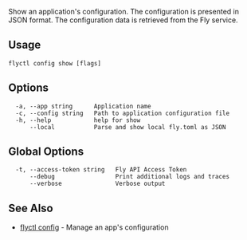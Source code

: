 Show an application's configuration. The configuration is presented
in JSON format. The configuration data is retrieved from the Fly service.

## Usage
~~~
flyctl config show [flags]
~~~

## Options

~~~
  -a, --app string      Application name
  -c, --config string   Path to application configuration file
  -h, --help            help for show
      --local           Parse and show local fly.toml as JSON
~~~

## Global Options

~~~
  -t, --access-token string   Fly API Access Token
      --debug                 Print additional logs and traces
      --verbose               Verbose output
~~~

## See Also

* [flyctl config](/docs/flyctl/config/)	 - Manage an app's configuration

